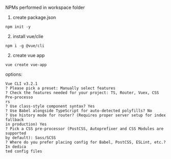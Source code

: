 NPMs performed in workspace folder 
1. create package.json
```
npm init -y
```
2. install vue/clie
```
npm i -g @vue/cli
```
2. create vue app
```
vue create vue-app
```
options:
```
Vue CLI v3.2.1
? Please pick a preset: Manually select features
? Check the features needed for your project: TS, Router, Vuex, CSS Pre-processo
rs
? Use class-style component syntax? Yes
? Use Babel alongside TypeScript for auto-detected polyfills? No
? Use history mode for router? (Requires proper server setup for index fallback 
in production) Yes
? Pick a CSS pre-processor (PostCSS, Autoprefixer and CSS Modules are supported 
by default): Sass/SCSS
? Where do you prefer placing config for Babel, PostCSS, ESLint, etc.? In dedica
ted config files
```
